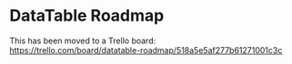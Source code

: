 DataTable Roadmap
=================

This has been moved to a Trello board: <br>
https://trello.com/board/datatable-roadmap/518a5e5af277b61271001c3c
